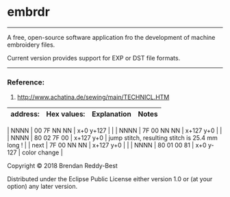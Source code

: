 # embrdr
-----------------
A free, open-source software application fro the development of machine embroidery files.

Current version provides support for EXP or DST file  formats.


__________________________________

### Reference:
  1. http://www.achatina.de/sewing/main/TECHNICL.HTM

| address: | Hex values: | Explanation | Notes |
| :---- | :---- | :---- |  :---- |
      
| NNNN | 00 7F NN NN | x+0   y+127 |     | 
| NNNN | 7F 00 NN NN | x+127   y+0 |     |
| NNNN | 80 02 7F 00 | x+127   y+0 | jump stitch, resulting stitch is 25.4 mm long ! |
| next | 7F 00 NN NN | x+127   y+0 |     |
| NNNN | 80 01 00 81 | x+0   y-127 | color change  |



Copyright © 2018 Brendan Reddy-Best

Distributed under the Eclipse Public License either version 1.0 or (at
your option) any later version.
